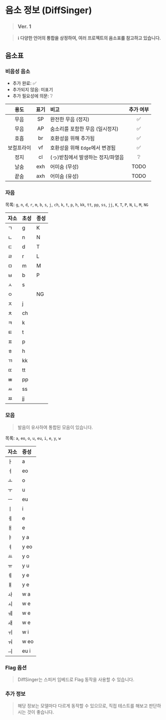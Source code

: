 # 음소 정보 (DiffSinger)

> ### Ver. 1

> **ℹ️ 다양한 언어의 통합을 상정하여, 여러 프로젝트의 음소표를 참고하고 있습니다.**

## 음소표

### 비음성 음소

-   추가 완료: ✅
-   추가되지 않음: 미표기
-   추가 필요성에 의문: ❔

|    용도    | 표기 | 비고                              | 추가 여부 |
| :--------: | :--: | :-------------------------------- | :-------: |
|    무음    |  SP  | 완전한 무음 (정지)                |    ✅     |
|    무음    |  AP  | 숨소리를 포함한 무음 (일시정지)   |    ✅     |
|    호흡    |  br  | 호환성을 위해 추가됨              |    ✅     |
| 보컬프라이 |  vf  | 호환성을 위해 `Edge`에서 변경됨   |    ✅     |
|    정지    |  cl  | (っ)받침에서 발생하는 정지/파열음 |    ❔     |
|    날숨    | exh  | 어미숨 (무성)                     |   TODO    |
|    끝숨    | axh  | 어미숨 (유성)                     |   TODO    |

### 자음

목록: `g`, `n`, `d`, `r`, `m`, `b`, `s`, `j`, `ch`, `k`, `t`, `p`, `h`, `kk`, `tt`, `pp`, `ss`, `jj`, `K`, `T`, `P`, `N`, `L`, `M`, `NG`

| 자소 | 초성 | 종성 |
| :--- | :--- | :--- |
| ㄱ   | g    | K    |
| ㄴ   | n    | N    |
| ㄷ   | d    | T    |
| ㄹ   | r    | L    |
| ㅁ   | m    | M    |
| ㅂ   | b    | P    |
| ㅅ   | s    |      |
| ㅇ   |      | NG   |
| ㅈ   | j    |      |
| ㅊ   | ch   |      |
| ㅋ   | k    |      |
| ㅌ   | t    |      |
| ㅍ   | p    |      |
| ㅎ   | h    |      |
| ㄲ   | kk   |      |
| ㄸ   | tt   |      |
| ㅃ   | pp   |      |
| ㅆ   | ss   |      |
| ㅉ   | jj   |      |

### 모음

> 발음이 유사하여 통합된 모음이 있습니다.

목록: `a`, `eo`, `o`, `u`, `eu`, `i`, `e`, `y`, `w`

| 자소 | 중성 |
| :--- | :--- |
| ㅏ   | a    |
| ㅓ   | eo   |
| ㅗ   | o    |
| ㅜ   | u    |
| ㅡ   | eu   |
| ㅣ   | i    |
| ㅔ   | e    |
| ㅐ   | e    |
| ㅑ   | y a  |
| ㅕ   | y eo |
| ㅛ   | y o  |
| ㅠ   | y u  |
| ㅖ   | y e  |
| ㅒ   | y e  |
| ㅘ   | w a  |
| ㅚ   | w e  |
| ㅞ   | w e  |
| ㅙ   | w e  |
| ㅟ   | w i  |
| ㅝ   | w eo |
| ㅢ   | eu i |

### Flag 옵션

> DiffSinger는 스피커 임베드로 Flag 동작을 사용할 수 있습니다.

### 추가 정보

> 해당 정보는 모델마다 다르게 동작할 수 있으므로, 직접 테스트를 해보고 판단하시는 것이 좋습니다.
